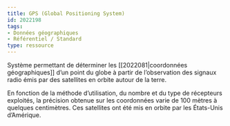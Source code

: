 ```yaml
---
title: GPS (Global Positioning System)
id: 2022198
tags:
- Données géographiques
- Référentiel / Standard
type: ressource
---
```


Système permettant de déterminer les [[2022081|coordonnées géographiques]] d’un point du globe à partir de l’observation des signaux radio émis par des satellites en orbite autour de la terre. 

En fonction de la méthode d’utilisation, du nombre et du type de récepteurs exploités, la précision obtenue sur les coordonnées varie de 100 mètres à quelques centimètres. Ces satellites ont été mis en orbite par les États-Unis d’Amérique.


